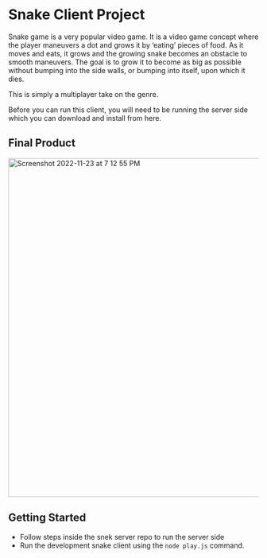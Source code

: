 # Snake Client Project

Snake game is a very popular video game. It is a video game concept where the player maneuvers a dot and grows it by ‘eating’ pieces of food. As it moves and eats, it grows and the growing snake becomes an obstacle to smooth maneuvers. The goal is to grow it to become as big as possible without bumping into the side walls, or bumping into itself, upon which it dies.

This is simply a multiplayer take on the genre.

Before you can run this client, you will need to be running the server side which you can download and install from here. 

## Final Product
<img width="682" alt="Screenshot 2022-11-23 at 7 12 55 PM" src="https://user-images.githubusercontent.com/110562017/203678897-b56efa92-0499-45c3-9967-83cf39b08f98.png">

## Getting Started

- Follow steps inside the snek server repo to run the server side
- Run the development snake client using the `node play.js` command.